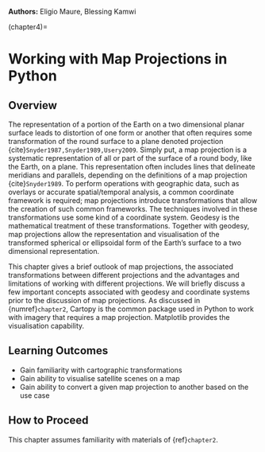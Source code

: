 <!-- @format -->

**Authors:** Eligio Maure, Blessing Kamwi

(chapter4)=

# Working with Map Projections in Python

## Overview

The representation of a portion of the Earth on a two dimensional planar surface
leads to distortion of one form or another that often requires some
transformation of the round surface to a plane denoted projection
{cite}`Snyder1987,Snyder1989,Usery2009`. Simply put, a map projection is a
systematic representation of all or part of the surface of a round body, like
the Earth, on a plane. This representation often includes lines that delineate
meridians and parallels, depending on the definitions of a map projection
{cite}`Snyder1989`. To perform operations with geographic data, such as overlays
or accurate spatial/temporal analysis, a common coordinate framework is
required; map projections introduce transformations that allow the creation of
such common frameworks. The techniques involved in these transformations use
some kind of a coordinate system. Geodesy is the mathematical treatment of these
transformations. Together with geodesy, map projections allow the representation
and visualisation of the transformed spherical or ellipsoidal form of the
Earth’s surface to a two dimensional representation.

This chapter gives a brief outlook of map projections, the associated
transformations between different projections and the advantages and limitations
of working with different projections. We will briefly discuss a few important
concepts associated with geodesy and coordinate systems prior to the discussion
of map projections. As discussed in {numref}`chapter2`, Cartopy is the common
package used in Python to work with imagery that requires a map projection.
Matplotlib provides the visualisation capability.

## Learning Outcomes

- Gain familiarity with cartographic transformations
- Gain ability to visualise satellite scenes on a map
- Gain ability to convert a given map projection to another based on the use
  case

## How to Proceed

This chapter assumes familiarity with materials of {ref}`chapter2`.
